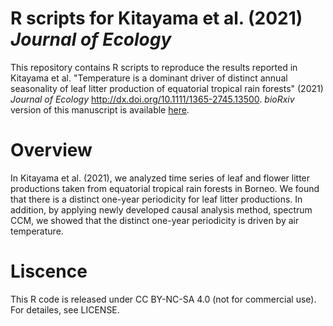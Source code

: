 # R scripts for Kitayama et al. (2021) <i>Journal of Ecology</i>
This repository contains R scripts to reproduce the results reported in Kitayama et al. "Temperature is a dominant driver of distinct annual seasonality of leaf litter production of equatorial tropical rain forests" (2021) <i>Journal of Ecology</i> http://dx.doi.org/10.1111/1365-2745.13500. _bioRxiv_ version of this manuscript is available <a href="https://doi.org/10.1101/454058" target="_blank">here</a>.

# Overview
In Kitayama et al. (2021), we analyzed time series of leaf and flower litter productions taken from equatorial tropical rain forests in Borneo. We found that there is a distinct one-year periodicity for leaf litter productions. In addition, by applying newly developed causal analysis method, spectrum CCM, we showed that the distinct one-year periodicity is driven by air temperature.

# Liscence
This R code is released under CC BY-NC-SA 4.0 (not for commercial use). For detailes, see LICENSE.
